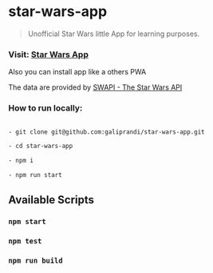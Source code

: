 # star-wars-app

> Unofficial Star Wars little App for learning purposes.

### Visit: [Star Wars App](https://galiprandi.github.io/star-wars-app/)

Also you can install app like a others PWA

The data are provided by [SWAPI - The Star Wars API](https://swapi.dev/)

### How to run locally:

```bash

- git clone git@github.com:galiprandi/star-wars-app.git

- cd star-wars-app

- npm i

- npm run start

```

## Available Scripts

### `npm start`

### `npm test`

### `npm run build`
